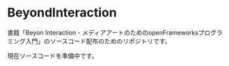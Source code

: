 BeyondInteraction
=================

書籍「Beyon Interaction - メディアアートのためのopenFrameworksプログラミング入門」のソースコード配布のためのリポジトリです。

現在ソースコードを準備中です。
